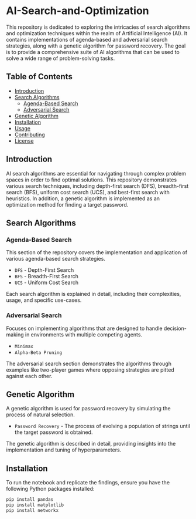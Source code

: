 # AI-Search-and-Optimization

This repository is dedicated to exploring the intricacies of search algorithms and optimization techniques within the realm of Artificial Intelligence (AI). It contains implementations of agenda-based and adversarial search strategies, along with a genetic algorithm for password recovery. The goal is to provide a comprehensive suite of AI algorithms that can be used to solve a wide range of problem-solving tasks.

## Table of Contents

- [Introduction](#introduction)
- [Search Algorithms](#search-algorithms)
  - [Agenda-Based Search](#agenda-based-search)
  - [Adversarial Search](#adversarial-search)
- [Genetic Algorithm](#genetic-algorithm)
- [Installation](#installation)
- [Usage](#usage)
- [Contributing](#contributing)
- [License](#license)

## Introduction

AI search algorithms are essential for navigating through complex problem spaces in order to find optimal solutions. This repository demonstrates various search techniques, including depth-first search (DFS), breadth-first search (BFS), uniform cost search (UCS), and best-first search with heuristics. In addition, a genetic algorithm is implemented as an optimization method for finding a target password.

## Search Algorithms

### Agenda-Based Search

This section of the repository covers the implementation and application of various agenda-based search strategies.

- `DFS` - Depth-First Search
- `BFS` - Breadth-First Search
- `UCS` - Uniform Cost Search

Each search algorithm is explained in detail, including their complexities, usage, and specific use-cases.

### Adversarial Search

Focuses on implementing algorithms that are designed to handle decision-making in environments with multiple competing agents.

- `Minimax`
- `Alpha-Beta Pruning`

The adversarial search section demonstrates the algorithms through examples like two-player games where opposing strategies are pitted against each other.

## Genetic Algorithm

A genetic algorithm is used for password recovery by simulating the process of natural selection.

- `Password Recovery` - The process of evolving a population of strings until the target password is obtained.

The genetic algorithm is described in detail, providing insights into the implementation and tuning of hyperparameters.

## Installation

To run the notebook and replicate the findings, ensure you have the following Python packages installed:

```bash
pip install pandas
pip install matplotlib
pip install networkx
